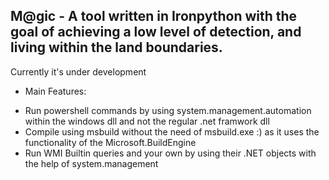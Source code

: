M@gic - A tool written in Ironpython with the goal of achieving a low level of detection, and living within the land boundaries.
-------------------------------------
Currently it's under development
- Main Features:
* Run powershell commands by using system.management.automation within the windows dll and not the regular .net framwork dll
* Compile using msbuild without the need of msbuild.exe :) as it uses the functionality of the Microsoft.BuildEngine 
* Run WMI Builtin queries and your own by using their .NET objects with the help of system.management 
